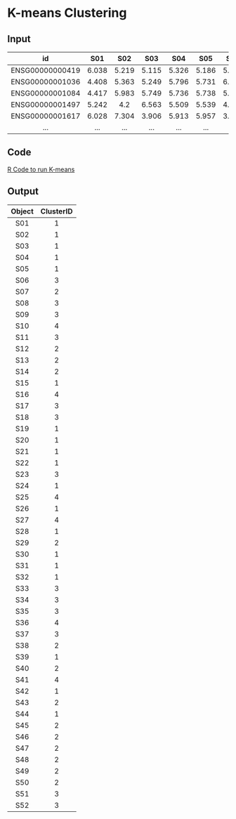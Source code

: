 # K-means Clustering

## Input

|id|S01|S02|S03|S04|S05|S06|S07|S08|S09|S10|S11|S12|S13|S14|S15|S16|S17|S18|S19|S20|S21|S22|S23|S24|S25|S26|S27|S28|S29|S30|S31|S32|S33|S34|S35|S36|S37|S38|S39|S40|S41|S42|S43|S44|S45|S46|S47|S48|S49|S50|S51|S52|
|:-:|:-:|:-:|:-:|:-:|:-:|:-:|:-:|:-:|:-:|:-:|:-:|:-:|:-:|:-:|:-:|:-:|:-:|:-:|:-:|:-:|:-:|:-:|:-:|:-:|:-:|:-:|:-:|:-:|:-:|:-:|:-:|:-:|:-:|:-:|:-:|:-:|:-:|:-:|:-:|:-:|:-:|:-:|:-:|:-:|:-:|:-:|:-:|:-:|:-:|:-:|:-:|:-:|
|ENSG00000000419|6.038|5.219|5.115|5.326|5.186|5.287|5.268|6.624|5.571|6.597|5.211|6.652|6.611|6.395|5.151|6.138|7.278|4.737|6.125|5.63|5.777|6.18|4.644|6.481|5.724|5.459|4.74|7.281|5.198|5.609|4.776|5.615|6.047|4.743|6.229|5.152|5.778|4.583|5.963|6.168|4.925|4.074|5.797|6.381|4.624|5.986|6.375|7.702|5.679|5.832|5.308|5.036|
|ENSG00000001036|4.408|5.363|5.249|5.796|5.731|6.092|4.759|4.412|4.953|6.929|4.959|5.074|5.39|4.528|4.696|6.009|5.443|4.256|6.142|5.864|5.341|5.992|4.676|5.139|6.946|5.942|6.075|6.336|4.982|5.277|6.352|5.205|6.271|5.783|4.085|6.551|5.889|5.155|3.923|5.453|4.065|5.878|5.485|5.107|6.206|5.034|5.27|5.734|5.365|4.205|4.986|5.652|
|ENSG00000001084|4.417|5.983|5.749|5.736|5.738|5.758|3.925|5.101|5.073|3.528|5.907|4.03|3.577|3.093|4.969|5.789|4.443|5.138|5.585|6.172|4.977|6.776|5.952|4.72|4.586|5.829|3.988|4.735|4.201|6.793|6.236|4.439|5.045|5.176|4.172|4.044|5.978|4.084|3.042|4.221|3.871|5.231|6.616|4.314|6.365|4.468|4.084|3.095|4.29|2.249|5.871|4.303|
|ENSG00000001497|5.242|4.2|6.563|5.509|5.539|4.889|6.14|5.325|5.067|6.147|5.469|6.077|6.871|5.967|6.682|4.986|5.3|6.449|4.947|5.46|5.438|5.933|3.964|4.578|6.386|4.93|4.866|6.102|4.718|5.275|4.747|5.592|5.071|5.305|4.131|5.444|3.832|5.106|5.93|4.696|4.91|5.225|4.644|6.144|5.069|4.746|4.907|5.808|4.85|5.3|4.157|6.014|
|ENSG00000001617|6.028|7.304|3.906|5.913|5.957|3.985|7.524|4.648|6.675|3.168|5.361|6.536|6.393|5.222|1.325|3.853|4.694|4.617|2.5|3.199|5|5.301|5.471|5.007|1.436|5.811|2.974|3.771|7.3|5.09|5.116|5.192|5.487|6.753|5.083|0.373|5.46|7.737|0.795|6.797|1.26|4.758|3.704|5.568|5.234|4.296|5.062|6.554|6.172|6.783|4.914|5.93|
|...|...|...|...|...|...|...|...|...|...|...|...|...|...|...|...|...|...|...|...|...|...|...|...|...|...||...|...|...|...|...|...|...|...|...|...|...|...|...|...|...|...|...|...|...|...|...|...|...|...|...|...|...|...|...|

## Code  

[R Code to run K-means](https://github.com/vanngocthuyla/vanngocthuyla.github.io/tree/main/scripts/sequencing/kmeans.R)  

## Output 

|Object|ClusterID|
|:----:|:-------:|
|S01|1|
|S02|1|
|S03|1|
|S04|1|
|S05|1|
|S06|3|
|S07|2|
|S08|3|
|S09|3|
|S10|4|
|S11|3|
|S12|2|
|S13|2|
|S14|2|
|S15|1|
|S16|4|
|S17|3|
|S18|3|
|S19|1|
|S20|1|
|S21|1|
|S22|1|
|S23|3|
|S24|1|
|S25|4|
|S26|1|
|S27|4|
|S28|1|
|S29|2|
|S30|1|
|S31|1|
|S32|1|
|S33|3|
|S34|3|
|S35|3|
|S36|4|
|S37|3|
|S38|2|
|S39|1|
|S40|2|
|S41|4|
|S42|1|
|S43|2|
|S44|1|
|S45|2|
|S46|2|
|S47|2|
|S48|2|
|S49|2|
|S50|2|
|S51|3|
|S52|3|
